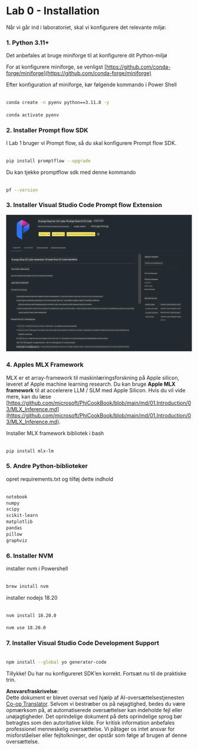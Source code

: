 <!--
CO_OP_TRANSLATOR_METADATA:
{
  "original_hash": "4b16264917d9b93169745d92b8ce8c65",
  "translation_date": "2025-07-17T04:19:28+00:00",
  "source_file": "md/02.Application/02.Code/Phi3/VSCodeExt/HOL/Apple/01.Installations.md",
  "language_code": "da"
}
-->
# **Lab 0 - Installation**

Når vi går ind i laboratoriet, skal vi konfigurere det relevante miljø:


### **1. Python 3.11+**

Det anbefales at bruge miniforge til at konfigurere dit Python-miljø

For at konfigurere miniforge, se venligst [https://github.com/conda-forge/miniforge](https://github.com/conda-forge/miniforge)

Efter konfiguration af miniforge, kør følgende kommando i Power Shell

```bash

conda create -n pyenv python==3.11.8 -y

conda activate pyenv

```


### **2. Installer Prompt flow SDK**

I Lab 1 bruger vi Prompt flow, så du skal konfigurere Prompt flow SDK.

```bash

pip install promptflow --upgrade

```

Du kan tjekke promptflow sdk med denne kommando


```bash

pf --version

```

### **3. Installer Visual Studio Code Prompt flow Extension**

![pf](../../../../../../../../../translated_images/pf_ext.8cf76b5846e9b8562b0dd276004237b3ff3797066b9f912d39c0ae6c88b35878.da.png)

### **4. Apples MLX Framework**

MLX er et array-framework til maskinlæringsforskning på Apple silicon, leveret af Apple machine learning research. Du kan bruge **Apple MLX framework** til at accelerere LLM / SLM med Apple Silicon. Hvis du vil vide mere, kan du læse [https://github.com/microsoft/PhiCookBook/blob/main/md/01.Introduction/03/MLX_Inference.md](https://github.com/microsoft/PhiCookBook/blob/main/md/01.Introduction/03/MLX_Inference.md).

Installer MLX framework bibliotek i bash


```bash

pip install mlx-lm

```



### **5. Andre Python-biblioteker**


opret requirements.txt og tilføj dette indhold

```txt

notebook
numpy 
scipy 
scikit-learn 
matplotlib 
pandas 
pillow 
graphviz

```


### **6. Installer NVM**

installer nvm i Powershell 


```bash

brew install nvm

```

installer nodejs 18.20


```bash

nvm install 18.20.0

nvm use 18.20.0

```

### **7. Installer Visual Studio Code Development Support**


```bash

npm install --global yo generator-code

```

Tillykke! Du har nu konfigureret SDK’en korrekt. Fortsæt nu til de praktiske trin.

**Ansvarsfraskrivelse**:  
Dette dokument er blevet oversat ved hjælp af AI-oversættelsestjenesten [Co-op Translator](https://github.com/Azure/co-op-translator). Selvom vi bestræber os på nøjagtighed, bedes du være opmærksom på, at automatiserede oversættelser kan indeholde fejl eller unøjagtigheder. Det oprindelige dokument på dets oprindelige sprog bør betragtes som den autoritative kilde. For kritisk information anbefales professionel menneskelig oversættelse. Vi påtager os intet ansvar for misforståelser eller fejltolkninger, der opstår som følge af brugen af denne oversættelse.